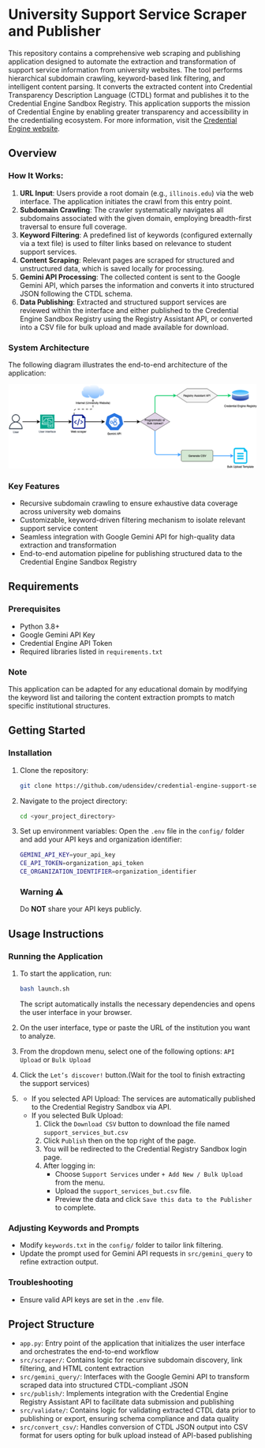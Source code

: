 # University Support Service Scraper and Publisher
This repository contains a comprehensive web scraping and publishing application designed to automate the extraction and transformation of support service information from university websites. The tool performs hierarchical subdomain crawling, keyword-based link filtering, and intelligent content parsing. It converts the extracted content into Credential Transparency Description Language (CTDL) format and publishes it to the Credential Engine Sandbox Registry. This application supports the mission of Credential Engine by enabling greater transparency and accessibility in the credentialing ecosystem. For more information, visit the [Credential Engine website](https://credentialengine.org/).

## Overview

### How It Works:

1. **URL Input**: Users provide a root domain (e.g., `illinois.edu`) via the web interface. The application initiates the crawl from this entry point.
2. **Subdomain Crawling**: The crawler systematically navigates all subdomains associated with the given domain, employing breadth-first traversal to ensure full coverage.
3. **Keyword Filtering**: A predefined list of keywords (configured externally via a text file) is used to filter links based on relevance to student support services.
4. **Content Scraping**: Relevant pages are scraped for structured and unstructured data, which is saved locally for processing.
5. **Gemini API Processing**: The collected content is sent to the Google Gemini API, which parses the information and converts it into structured JSON following the CTDL schema.
6. **Data Publishing**: Extracted and structured support services are reviewed within the interface and either published to the Credential Engine Sandbox Registry using the Registry Assistant API, or converted into a CSV file for bulk upload and made available for download.

### System Architecture

The following diagram illustrates the end-to-end architecture of the application:

![System Architecture](docs/system_architecture.png)

### Key Features

* Recursive subdomain crawling to ensure exhaustive data coverage across university web domains
* Customizable, keyword-driven filtering mechanism to isolate relevant support service content
* Seamless integration with Google Gemini API for high-quality data extraction and transformation
* End-to-end automation pipeline for publishing structured data to the Credential Engine Sandbox Registry

## Requirements

### Prerequisites
*   Python 3.8+
*   Google Gemini API Key
*   Credential Engine API Token
*   Required libraries listed in `requirements.txt`

### Note

This application can be adapted for any educational domain by modifying the keyword list and tailoring the content extraction prompts to match specific institutional structures.

## Getting Started

### Installation

1. Clone the repository:

    ```sh
    git clone https://github.com/udensidev/credential-engine-support-service-publisher.git
    ```

2. Navigate to the project directory:

    ```sh
    cd <your_project_directory>
    ```

3. Set up environment variables:
   Open the `.env` file in the `config/` folder and add your API keys and organization identifier:

    ```sh
    GEMINI_API_KEY=your_api_key
    CE_API_TOKEN=organization_api_token
    CE_ORGANIZATION_IDENTIFIER=organization_identifier
    ```
    ### Warning ⚠️

    Do **NOT** share your API keys publicly.

## Usage Instructions

### Running the Application

1. To start the application, run:

    ```sh
    bash launch.sh
    ```

    The script automatically installs the necessary dependencies and opens the user interface in your browser.

2. On the user interface, type or paste the URL of the institution you want to analyze.
3. From the dropdown menu, select one of the following options: `API Upload` or `Bulk Upload`
4. Click the `Let’s discover!` button.(Wait for the tool to finish extracting the support services)
5. * If you selected API Upload:
     The services are automatically published to the Credential Registry Sandbox via API.
   * If you selected Bulk Upload:
        1. Click the `Download CSV` button to download the file named `support_services_but.csv`
        2. Click `Publish` then on the top right of the page.
        3. You will be redirected to the Credential Registry Sandbox login page.
        4. After logging in:
            - Choose `Support Services` under  `+ Add New / Bulk Upload` from the menu.
            - Upload the `support_services_but.csv` file.
            - Preview the data and click `Save this data to the Publisher` to complete.

### Adjusting Keywords and Prompts

- Modify `keywords.txt` in the `config/` folder to tailor link filtering.
- Update the prompt used for Gemini API requests in `src/gemini_query` to refine extraction output.

### Troubleshooting

- Ensure valid API keys are set in the `.env` file.

## Project Structure
* `app.py`: Entry point of the application that initializes the user interface and orchestrates the end-to-end workflow
* `src/scraper/`: Contains logic for recursive subdomain discovery, link filtering, and HTML content extraction
* `src/gemini_query/`: Interfaces with the Google Gemini API to transform scraped data into structured CTDL-compliant JSON
* `src/publish/`: Implements integration with the Credential Engine Registry Assistant API to facilitate data submission and publishing
* `src/validate/`: Contains logic for validating extracted CTDL data prior to publishing or export, ensuring schema compliance and data quality
* `src/convert_csv/`: Handles conversion of CTDL JSON output into CSV format for users opting for bulk upload instead of API-based publishing